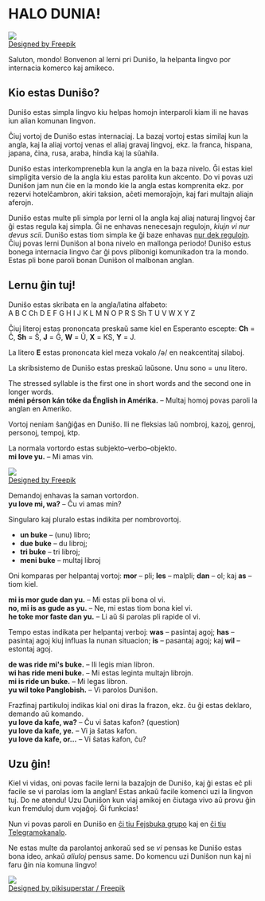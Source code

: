 # HALO DUNIA!  

![](http://www.kupsala.net/dunish/grafe/Freepik_halo_dunia.png)  
[Designed by Freepik](http://www.freepik.com)

Saluton, mondo!
Bonvenon al lerni pri Duniŝo, la helpanta lingvo por internacia komerco kaj amikeco.

## Kio estas Duniŝo?

Duniŝo estas simpla lingvo kiu helpas homojn interparoli
kiam ili ne havas iun alian komunan lingvon.

Ĉiuj vortoj de Duniŝo estas internaciaj.
La bazaj vortoj estas similaj kun la angla,
kaj la aliaj vortoj venas el aliaj gravaj lingvoj,
ekz. la franca, hispana, japana, ĉina, rusa, araba, hindia kaj la sŭahila.

Duniŝo estas interkomprenebla kun la angla en la baza nivelo.
Ĝi estas kiel simpligita versio de la angla kiu estas parolita kun akcento.
Do vi povas uzi Duniŝon jam nun ĉie en la mondo kie la angla estas komprenita
ekz. por rezervi hotelĉambron, akiri taksion, aĉeti memoraĵojn, kaj fari multajn aliajn aferojn.

Duniŝo estas multe pli simpla por lerni ol la angla kaj aliaj naturaj lingvoj ĉar ĝi estas regula kaj simpla.
Ĝi ne enhavas nenecesajn regulojn, _kiujn vi nur devus scii_.
Duniŝo estas tiom simpla ke ĝi baze enhavas [nur dek regulojn](100_baze_regule.md).
Ĉiuj povas lerni Duniŝon al bona nivelo en mallonga periodo!
Duniŝo estus bonega internacia lingvo ĉar ĝi povs plibonigi komunikadon tra la mondo.
Estas pli bone paroli bonan Duniŝon ol malbonan anglan.


## Lernu ĝin tuj!

Duniŝo estas skribata en la angla/latina alfabeto:  
A B C Ch D E F G H I J K L M N O P R S Sh T U V W X Y Z

Ĉiuj literoj estas prononcata preskaŭ same kiel en Esperanto escepte:
**Ch** = Ĉ, **Sh** = Ŝ, **J** = Ĝ, **W** = Ŭ, **X** = KS, **Y** = J.

La litero **E** estas prononcata kiel meza vokalo /ə/ en neakcentitaj silaboj.

La skribsistemo de Duniŝo estas preskaŭ laŭsone.
Unu sono = unu litero.

The stressed syllable is the first one in short words and the second one in longer words.  
**méni pérson kán tóke da Énglish in Amérika.**
– Multaj homoj povas paroli la anglan en Ameriko.

Vortoj neniam ŝanĝiĝas en Duniŝo.
Ili ne fleksias laŭ nombroj, kazoj, genroj, personoj, tempoj, ktp.

La normala vortordo estas subjekto–verbo–objekto.  
**mi love yu.**
– Mi amas vin.

![](http://www.kupsala.net/dunish/grafe/Freepik_love.png)  
[Designed by Freepik](http://www.freepik.com)

Demandoj enhavas la saman vortordon.  
**yu love mi, wa?**
– Ĉu vi amas min?

Singularo kaj pluralo estas indikita per nombrovortoj.

- **un buke**
  – (unu) libro;
- **due buke**
  – du libroj;
- **tri buke**
  – tri libroj;
- **meni buke**
  – multaj libroj

Oni komparas per helpantaj vortoj:
**mor**
– pli;
**les**
– malpli;
**dan**
– ol; kaj
**as**
– tiom kiel.

**mi is mor gude dan yu.**
– Mi estas pli bona ol vi.  
**no, mi is as gude as yu.**
– Ne, mi estas tiom bona kiel vi.  
**he toke mor faste dan yu.**
– Li aŭ ŝi parolas pli rapide ol vi.

Tempo estas indikata per helpantaj verboj:
**was**
– pasintaj agoj;
**has**
– pasintaj agoj kiuj influas la nunan situacion;
**is**
– pasantaj agoj; kaj
**wil**
– estontaj agoj.

**de was ride mi's buke.**
– Ili legis mian libron.  
**wi has ride meni buke.**
– Mi estas leginta multajn librojn.  
**mi is ride un buke.**
– Mi legas libron.  
**yu wil toke Panglobish.**
– Vi parolos Duniŝon.

Frazfinaj partikuloj indikas kial oni diras la frazon,
ekz. ĉu ĝi estas deklaro, demando aŭ komando.  
**yu love da kafe, wa?**
– Ĉu vi ŝatas kafon? (question)  
**yu love da kafe, ye.**
– Vi ja ŝatas kafon.  
**yu love da kafe, or...**
– Vi ŝatas kafon, ĉu?


## Uzu ĝin!

Kiel vi vidas, oni povas facile lerni la bazaĵojn de Duniŝo,
kaj ĝi estas eĉ pli facile se vi parolas iom la anglan!
Estas ankaŭ facile komenci uzi la lingvon tuj.
Do ne atendu!
Uzu Duniŝon kun viaj amikoj en ĉiutaga vivo aŭ provu ĝin kun fremduloj dum vojaĝoj.
Ĝi funkcias!

Nun vi povas paroli en Duniŝo en [ĉi tiu Fejsbuka grupo](https://www.facebook.com/groups/PanglobishFB/) kaj en [ĉi tiu Telegramokanalo](https://t.me/Panglobish1).

Ne estas multe da parolantoj ankoraŭ
sed se _vi_ pensas ke Duniŝo estas bona ideo, ankaŭ _aliuloj_ pensus same.
Do komencu uzi Duniŝon nun kaj ni faru ĝin nia komuna lingvo!

![](http://www.kupsala.net/dunish/grafe/Freepik_pikisuperstar_2.png)  
[Designed by pikisuperstar / Freepik](http://www.freepik.com)

